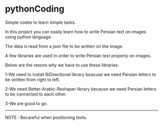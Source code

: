 # pythonCoding
Simple codes to learn simple tasks.


In this project you can easily learn how to write Persian text on images using python language.

The data is read from a json file to be written on the image.

A few libraries are used in order to write Persian text properly on images.

Below are the resons why we have to use these libraries:

  1-We need to install BiDirectional library beacuse we need Persian letters to be written from right to left.
  
  2-We need Better-Arabic-Reshaper library because we need Persian letters to be connected to each other.
  
  3-We are good to go.
  
  ****
  NOTE : Becareful when positioning texts.
 
